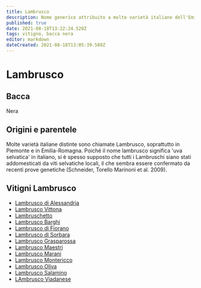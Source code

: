 ```yaml
---
title: Lambrusco
description: Nome generico attribuito a molte varietà italiane dell'Emilia e dintorni
published: true
date: 2021-08-18T13:22:24.520Z
tags: vitigno, bacca nera
editor: markdown
dateCreated: 2021-08-18T13:05:39.589Z
---
```


# Lambrusco

## Bacca
Nera

## Origini e parentele
Molte varietà italiane distinte sono chiamate  Lambrusco, soprattutto in Piemonte e in Emilia-Romagna. Poiché il nome lambrusco significa 'uva selvatica' in italiano, si è spesso supposto che tutti i Lambruschi siano stati addomesticati da viti selvatiche locali, il che sembra essere confermato da recenti prove genetiche (Schneider, Torello Marinoni et al. 2009).


## Vitigni Lambrusco
- [Lambrusco di Alessandria](/vitigni/Italia/bacca-nera/lambrusco-di-alessandria)
- [Lambrusco Vittona](vitigni/bacca-nera/lambrusco-vittona)
- [Lambruschetto](/vitigni/bacca-nera/lambruschetto)
- [Lambrusco Barghi](/vitigni/Italia/bacca-nera/lambrusco-barghi)
- [Lambrusco di Fiorano](/vitigni/Italia/bacca-nera/lambrusco-di-fiorano)
- [Lambrusco di Sorbara](/vitigni/Italia/bacca-nera/lambrusco-di-sorbara)
- [Lambrusco Grasparossa](/vitigni/Italia/bacca-nera/lambrusco-grasparossa)
- [Lambrusco Maestri](/vitigni/Italia/bacca-nera/lambrusco-maestri)
- [Lambrusco Marani](/vitigni/Italia/bacca-nera/lambrusco-marani)
- [Lambrusco Montericco](/vitigni/Italia/bacca-nera/lambrusco-montericco)
- [Lambrusco Oliva](/vitigni/Italia/bacca-nera/lambrusco-oliva)
- [Lambrusco Salamino](/vitigni/Italia/bacca-nera/lambrusco-salamino)
- [LAmbrusco Viadanese](/vitigni/Italia/bacca-nera/lambrusco-viadanese)

